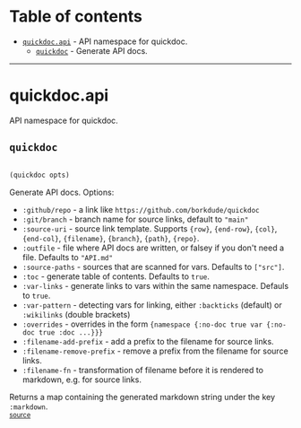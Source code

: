 # Table of contents
-  [`quickdoc.api`](#quickdoc.api)  - API namespace for quickdoc.
    -  [`quickdoc`](#quickdoc.api/quickdoc) - Generate API docs.

-----
# <a name="quickdoc.api">quickdoc.api</a>


API namespace for quickdoc.




## <a name="quickdoc.api/quickdoc">`quickdoc`</a><a name="quickdoc.api/quickdoc"></a>
``` clojure

(quickdoc opts)
```


Generate API docs. Options:
  * `:github/repo` -  a link like `https://github.com/borkdude/quickdoc`
  * `:git/branch` - branch name for source links, default to `"main"`
  * `:source-uri` - source link template. Supports `{row}`, `{end-row}`, `{col}`, `{end-col}`, `{filename}`, `{branch}`, `{path}`, `{repo}`.
  * `:outfile` - file where API docs are written, or falsey if you don't need a file. Defaults to `"API.md"`
  * `:source-paths` - sources that are scanned for vars. Defaults to `["src"]`.
  * `:toc` - generate table of contents. Defaults to `true`.
  * `:var-links` - generate links to vars within the same namespace. Defauls to `true`.
  * `:var-pattern` - detecting vars for linking, either `:backticks` (default) or `:wikilinks` (double brackets)
  * `:overrides` - overrides in the form `{namespace {:no-doc true var {:no-doc true :doc ...}}}`
  * `:filename-add-prefix` - add a prefix to the filename for source links.
  * `:filename-remove-prefix` - remove a prefix from the filename for source links.
  * `:filename-fn` - transformation of filename before it is rendered to markdown, e.g. for source links.

  Returns a map containing the generated markdown string under the key `:markdown`.
<br><sub><a href="https://github.com/borkdude/quickdoc/blob/main/src/quickdoc/api.cljc#L17-L80">source</a></sub>
